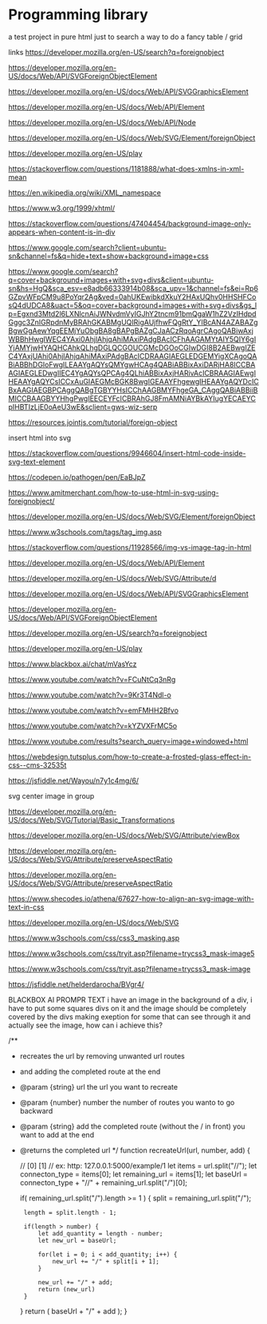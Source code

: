 # Programming library
a test project in pure html just to search a way to do a fancy table / grid

links
https://developer.mozilla.org/en-US/search?q=foreignobject

https://developer.mozilla.org/en-US/docs/Web/API/SVGForeignObjectElement

https://developer.mozilla.org/en-US/docs/Web/API/SVGGraphicsElement

https://developer.mozilla.org/en-US/docs/Web/API/Element

https://developer.mozilla.org/en-US/docs/Web/API/Node

https://developer.mozilla.org/en-US/docs/Web/SVG/Element/foreignObject

https://developer.mozilla.org/en-US/play

https://stackoverflow.com/questions/1181888/what-does-xmlns-in-xml-mean

https://en.wikipedia.org/wiki/XML_namespace

https://www.w3.org/1999/xhtml/

https://stackoverflow.com/questions/47404454/background-image-only-appears-when-content-is-in-div

https://www.google.com/search?client=ubuntu-sn&channel=fs&q=hide+text+show+background+image+css

https://www.google.com/search?q=cover+background+images+with+svg+divs&client=ubuntu-sn&hs=HgQ&sca_esv=e8adb66333914b08&sca_upv=1&channel=fs&ei=Rp6GZpvWFpCM9u8PoYqr2Ag&ved=0ahUKEwibkdXkuY2HAxUQhv0HHSHFCosQ4dUDCA8&uact=5&oq=cover+background+images+with+svg+divs&gs_lp=Egxnd3Mtd2l6LXNlcnAiJWNvdmVyIGJhY2tncm91bmQgaW1hZ2VzIHdpdGggc3ZnIGRpdnMyBRAhGKABMgUQIRigAUjfhwFQgRtY_YIBcAN4AZABAZgBgwGgAewYqgEEMjYuObgBA8gBAPgBAZgCJaACzRqoAgrCAgoQABiwAxjWBBhHwgIWEC4YAxi0AhjlAhjqAhiMAxiPAdgBAcICFhAAGAMYtAIY5QIY6gIYjAMYjwHYAQHCAhkQLhgDGLQCGOUCGMcDGOoCGIwDGI8B2AEBwgIZEC4YAxjUAhi0AhjlAhjqAhiMAxiPAdgBAcICDRAAGIAEGLEDGEMYigXCAgoQABiABBhDGIoFwgILEAAYgAQYsQMYgwHCAg4QABiABBixAxiDARjHA8ICCBAAGIAEGLEDwgIIEC4YgAQYsQPCAg4QLhiABBixAxjHARivAcICBRAAGIAEwgIHEAAYgAQYCsICCxAuGIAEGMcBGK8BwgIGEAAYFhgewgIHEAAYgAQYDcICBxAAGIAEGBPCAggQABgTGBYYHsICChAAGBMYFhgeGA_CAggQABiABBiiBMICCBAAGBYYHhgPwgIEECEYFcICBRAhGJ8FmAMNiAYBkAYIugYECAEYCpIHBTIzLjE0oAeU3wE&sclient=gws-wiz-serp

https://resources.jointjs.com/tutorial/foreign-object

insert html into svg

https://stackoverflow.com/questions/9946604/insert-html-code-inside-svg-text-element

https://codepen.io/pathogen/pen/EaBJpZ

https://www.amitmerchant.com/how-to-use-html-in-svg-using-foreignobject/

https://developer.mozilla.org/en-US/docs/Web/SVG/Element/foreignObject

https://www.w3schools.com/tags/tag_img.asp

https://stackoverflow.com/questions/11928566/img-vs-image-tag-in-html

https://developer.mozilla.org/en-US/docs/Web/API/Element

https://developer.mozilla.org/en-US/docs/Web/SVG/Attribute/d

https://developer.mozilla.org/en-US/docs/Web/API/SVGGraphicsElement

https://developer.mozilla.org/en-US/docs/Web/API/SVGForeignObjectElement

https://developer.mozilla.org/en-US/search?q=foreignobject

https://developer.mozilla.org/en-US/play

https://www.blackbox.ai/chat/mVasYcz

https://www.youtube.com/watch?v=FCuNtCq3nRg

https://www.youtube.com/watch?v=9Kr3T4Ndl-o

https://www.youtube.com/watch?v=emFMHH2Bfvo

https://www.youtube.com/watch?v=kYZVXFrMC5o

https://www.youtube.com/results?search_query=image+windowed+html

https://webdesign.tutsplus.com/how-to-create-a-frosted-glass-effect-in-css--cms-32535t


https://jsfiddle.net/Wayou/n7y1c4mg/6/

svg center image in group

https://developer.mozilla.org/en-US/docs/Web/SVG/Tutorial/Basic_Transformations

https://developer.mozilla.org/en-US/docs/Web/SVG/Attribute/viewBox

https://developer.mozilla.org/en-US/docs/Web/SVG/Attribute/preserveAspectRatio

https://developer.mozilla.org/en-US/docs/Web/SVG/Attribute/preserveAspectRatio

https://www.shecodes.io/athena/67627-how-to-align-an-svg-image-with-text-in-css

https://developer.mozilla.org/en-US/docs/Web/SVG

https://www.w3schools.com/css/css3_masking.asp

https://www.w3schools.com/css/tryit.asp?filename=trycss3_mask-image5

https://www.w3schools.com/css/tryit.asp?filename=trycss3_mask-image

https://jsfiddle.net/helderdarocha/BVgr4/

BLACKBOX AI PROMPR TEXT
i have an image in the background of a div, i have to put some squares divs on it and the image should be completely covered by the divs making exeption for some that can see through it and actually see the image, how can i achieve this?


/**
 * recreates the url by removing unwanted url routes
 * and adding the completed route at the end
 * @param {string} url the url you want to recreate
 * @param {number} number the number of routes you wanto to go backward
 * @param {string} add the completed route (without the / in front) you want to add at the end
 * @returns the completed url
 */
function recreateUrl(url, number, add) {

    //      [0]        [1]
    // ex: http:  127.0.0.1:5000/example/1
    let items = url.split("//");
    let connecton_type = items[0];
    let remaining_url = items[1];
    let baseUrl = connecton_type + "//" +  remaining_url.split("/")[0];

    if( remaining_url.split("/").length >= 1 ) {
        split = remaining_url.split("/");

        length = split.length - 1;

        if(length > number) {
            let add_quantity = length - number;
            let new_url = baseUrl;

            for(let i = 0; i < add_quantity; i++) {
                new_url += "/" + split[i + 1];
            }

            new_url += "/" + add;
            return (new_url)
        }
    }
    return ( baseUrl + "/" + add );
}

